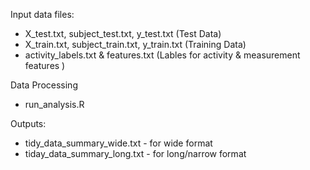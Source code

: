 Input data files:
  - X_test.txt, subject_test.txt, y_test.txt (Test Data)
  - X_train.txt, subject_train.txt, y_train.txt (Training Data)
  - activity_labels.txt & features.txt (Lables for activity & measurement features )

Data Processing
  - run_analysis.R 

Outputs:
  - tidy_data_summary_wide.txt - for wide format
  - tiday_data_summary_long.txt - for long/narrow format
